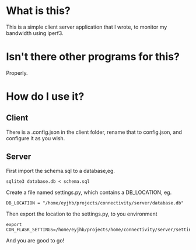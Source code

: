 # What is this?
This is a simple client server application that I wrote, to monitor my bandwidth using iperf3.

# Isn't there other programs for this?
Properly.

# How do I use it?
## Client
There is a .config.json in the client folder, rename that to config.json, and configure it as you wish.

## Server
First import the schema.sql to a database,eg.

```
sqlite3 database.db < schema.sql
```

Create a file named settings.py, which contains a DB_LOCATION, eg.

```
DB_LOCATION = "/home/eyjhb/projects/connectivity/server/database.db"
```

Then export the location to the settings.py, to you environment

```
export CON_FLASK_SETTINGS=/home/eyjhb/projects/home/connectivity/server/settings.cfg
```

And you are good to go!
